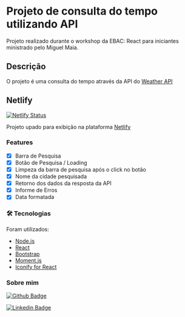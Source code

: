 # Projeto de consulta do tempo utilizando API

<p>Projeto realizado durante o workshop da EBAC: React para iniciantes ministrado pelo Miguel Maia.</p>

## Descrição

<p>O projeto é uma consulta do tempo através da API do <a href="https://www.weatherapi.com/api-explorer.aspx" target="_blank">Weather API</a></p>

## Netlify

[![Netlify Status](https://api.netlify.com/api/v1/badges/79dec243-836e-426a-803f-155eadbb4d0d/deploy-status)](https://app.netlify.com/sites/consultatempo/deploys)

<p>Projeto upado para exibição na plataforma <a href="https://consultatempo.netlify.app/" target="_blank">Netlify </a></p>

### Features

- [x] Barra de Pesquisa
- [x] Botão de Pesquisa / Loading
- [x] Limpeza da barra de pesquisa após o click no botão
- [x] Nome da cidade pesquisada
- [x] Retorno dos dados da resposta da API
- [x] Informe de Erros
- [x] Data formatada

### 🛠 Tecnologias

Foram utilizados:

- [Node.js](https://nodejs.org/en/)
- [React](https://pt-br.reactjs.org/)
- [Bootstrap](https://getbootstrap.com/)
- [Moment.js](https://momentjs.com/)
- [Iconify for React](https://docs.iconify.design/icon-components/react/)

### Sobre mim

[![Github Badge](https://img.shields.io/badge/-Github-000?style=flat-square&logo=Github&logoColor=white&link=https://github.com/pedrohbs00)](https://github.com/pedrohbs00)

[![Linkedin Badge](https://img.shields.io/badge/-LinkedIn-blue?style=flat-square&logo=Linkedin&logoColor=white&link=https://www.linkedin.com/in/pedrohbs/)](https://www.linkedin.com/in/pedrohbs/)
